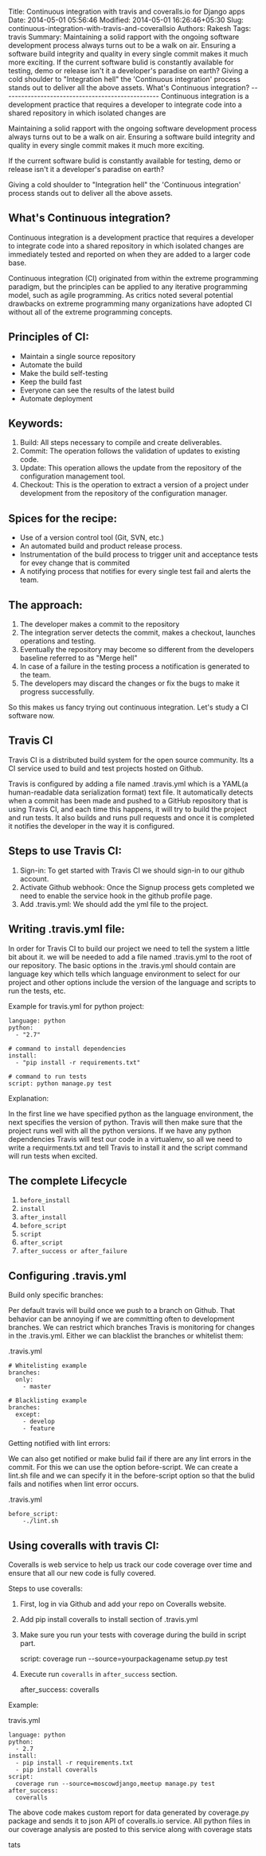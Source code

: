 Title: Continuous integration with travis and coveralls.io for Django apps
Date: 2014-05-01 05:56:46
Modified: 2014-05-01 16:26:46+05:30
Slug: continuous-integration-with-travis-and-coverallsio
Authors: Rakesh
Tags: travis
Summary: Maintaining a solid rapport with the ongoing software development process always turns out to be a walk on air. Ensuring a software build integrity and quality in every single commit makes it much more exciting. If the current software bulid is constantly available for testing, demo or release isn't it a developer's paradise on earth? Giving a cold shoulder to "Integration hell" the 'Continuous integration' process stands out to deliver all the above assets. What's Continuous integration? ------------------------------------------------- Continuous integration is a development practice that requires a developer to integrate code into a shared repository in which isolated changes are

Maintaining a solid rapport with the ongoing software development process always turns out to be a walk on air.
Ensuring a software build integrity and quality in every single commit makes it much more exciting.

If the current software bulid is constantly available for testing, demo or release isn't it a developer's paradise on earth?

Giving a cold shoulder to "Integration hell" the 'Continuous integration' process stands out to deliver all the above assets.

What's Continuous integration?
-------------------------------------------------

Continuous integration is a development practice that requires a developer to integrate code into a shared repository in which isolated changes are immediately tested and reported on when they are added to a larger code base.

Continuous integration (CI) originated from within the extreme programming paradigm, but the principles can be applied to any iterative programming model, such as agile programming. As critics noted several potential drawbacks on extreme programming many organizations have adopted CI without all of the extreme programming concepts.

Principles of CI:
------------------------

- Maintain a single source repository
- Automate the build
- Make the build self-testing
- Keep the build fast
- Everyone can see the results of the latest build
- Automate deployment

Keywords:
-----------------------

1. Build: All steps necessary to compile and create deliverables.
2. Commit: The operation follows the validation of updates to existing code.
3. Update: This operation allows the update from the repository of the configuration management tool.
4. Checkout: This is the operation to extract a version of a project under development from the repository of the configuration manager.



Spices for the recipe:
--------------------------

- Use of a version control tool (Git, SVN, etc.)
- An automated build and product release process.
- Instrumentation of the build process to trigger unit and acceptance tests for evey change that is commited
- A notifying process that notifies for every single test fail and alerts the team.


The approach:
----------------
1. The developer makes a commit to the repository
2. The integration server detects the commit, makes a checkout, launches operations and testing.
3. Eventually the repository may become so different from the developers baseline referred to as "Merge hell"
4. In case of a failure in the testing process a notification is generated to the team.
5. The developers may discard the changes or fix the bugs to make it progress successfully.

So this makes us fancy trying out continuous integration. Let's study a CI software now.

Travis CI
------------------------

Travis CI is a distributed build system for the open source community. Its a CI service used to build and test projects hosted on Github.

Travis is configured by adding a file named .travis.yml which is a YAML(a human-readable data serialization format) text file.
It automatically detects when a commit has been made and pushed to a GitHub repository that is using Travis CI, and each time this happens, it will try to build the project and run tests. It also builds and runs pull requests and once it is completed it notifies the developer in the way it is configured.

Steps to use Travis CI:
--------------------------------
1. Sign-in: To get started with Travis CI we should sign-in to our github account.
2. Activate Github webhook: Once the Signup process gets completed we need to enable the service hook in the github profile page.
3. Add .travis.yml: We should add the yml file to the project.

Writing .travis.yml file:
----------------------------

In order for Travis CI to build our project we need to tell the system a little bit about it. we will be needed to add a file named .travis.yml to the root of our repository.
The basic options in the .travis.yml should contain are language key which tells which language environment to select for our project and other options include the version of the language and scripts to run the tests, etc.


Example for travis.yml for python project:

    language: python
    python:
      - "2.7"

    # command to install dependencies
    install:
      - "pip install -r requirements.txt"

    # command to run tests
    script: python manage.py test

Explanation:

In the first line we have specified python as the language environment, the next specifies the version of python. Travis will then make sure that the project runs well with all the python versions. If we have any python dependencies Travis will test our code in a virtualenv, so all we need to write a requirments.txt and tell Travis to install it and the script command will run tests when excited.

The complete Lifecycle
----------------------

1. `before_install`
2. `install`
3. `after_install`
4. `before_script`
5. `script`
6. `after_script`
7. `after_success or after_failure`


Configuring .travis.yml
-------------------------------

Build only specific branches:

Per default travis will build once we push to a branch on Github. That behavior can be annoying if we are committing often to development branches. We can restrict which branches Travis is monitoring for changes in the .travis.yml. Either we can blacklist the branches or whitelist them:

.travis.yml

    # Whitelisting example
    branches:
      only:
        - master

    # Blacklisting example
    branches:
      except:
        - develop
        - feature


Getting notified with lint errors:

We can also get notified or make bulid fail if there are any lint errors in the commit. For this we can use the option before-script.
We can create a lint.sh file and we can specify it in the before-script option so that the bulid fails and notifies when lint error occurs.

.travis.yml

    before_script:
        -./lint.sh


Using coveralls with travis CI:
---------------------------------------

Coveralls is web service to help us track our code coverage over time and ensure that all our new code is fully covered.

Steps to use coveralls:

1. First, log in via Github and add your repo on Coveralls website.

2. Add pip install coveralls to install section of .travis.yml

3. Make sure you run your tests with coverage during the build in script part.

    script:
        coverage run --source=yourpackagename setup.py test

4. Execute run `coveralls` in `after_success` section.

    after_success:
        coveralls


Example:

travis.yml

    language: python
    python:
      - 2.7
    install:
      - pip install -r requirements.txt
      - pip install coveralls
    script:
      coverage run --source=moscowdjango,meetup manage.py test
    after_success:
      coveralls

The above code makes custom report for data generated by coverage.py package and sends it to json API of coveralls.io service. All python files in our coverage analysis are posted to this service along with coverage stats

tats

